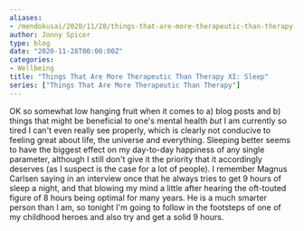 ```yaml
---
aliases:
- /mendokusai/2020/11/28/things-that-are-more-therapeutic-than-therapy-xi-sleep
author: Jonny Spicer
type: blog
date: "2020-11-28T00:00:00Z"
categories:
- Wellbeing
title: "Things That Are More Therapeutic Than Therapy XI: Sleep"
series: ["Things That Are More Therapeutic Than Therapy"]
---
```

OK so somewhat low hanging fruit when it comes to a) blog posts and b) things that might be beneficial to one's mental health *but* I am currently so tired I can't even really see
properly, which is clearly not conducive to feeling great about life, the universe and everything. Sleeping better seems to have the biggest effect on my day-to-day happiness of any
single parameter, although I still don't give it the priority that it accordingly deserves (as I suspect is the case for a lot of people). I remember Magnus Carlsen saying in an
interview once that he always tries to get 9 hours of sleep a night, and that blowing my mind a little after hearing the oft-touted figure of 8 hours being optimal for many years.
He is a much smarter person than I am, so tonight I'm going to follow in the footsteps of one of my childhood heroes and also try and get a solid 9 hours.
